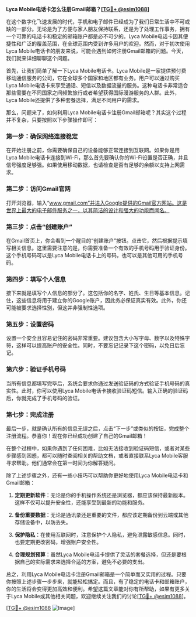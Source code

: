 **Lyca Mobile电话卡怎么注册Gmail邮箱？[[TG💪+ @esim1088](https://t.me/s/esim1088)]**

在这个数字化飞速发展的时代，手机和电子邮件已经成为了我们日常生活中不可或缺的一部分。无论是为了方便与家人朋友保持联系，还是为了处理工作事务，拥有一个可靠的电话卡和稳定的邮箱账户都是必不可少的。Lyca Mobile电话卡因其便捷性和广泛的覆盖范围，在全球范围内受到许多用户的欢迎。然而，对于初次使用Lyca Mobile电话卡的朋友来说，可能会遇到如何注册Gmail邮箱的问题。今天，我们就来详细聊聊这个问题。

首先，让我们简单了解一下Lyca Mobile电话卡。Lyca Mobile是一家提供预付费移动通信服务的公司，它在全球多个国家和地区都有业务。用户可以通过购买Lyca Mobile电话卡来享受通话、短信以及数据流量的服务。这种电话卡非常适合那些需要在不同国家之间频繁旅行或者希望获得国际漫游服务的人群。此外，Lyca Mobile还提供了多种套餐选择，满足不同用户的需求。

那么，问题来了，如何利用Lyca Mobile电话卡注册Gmail邮箱呢？其实这个过程并不复杂，只要按照以下步骤操作即可：

### 第一步：确保网络连接稳定

在开始注册之前，你需要确保自己的设备能够正常连接到互联网。如果你是用Lyca Mobile电话卡连接到Wi-Fi，那么首先要确认你的Wi-Fi设置是否正确，并且信号强度足够强。如果使用移动数据，也请检查是否有足够的余额以支持上网需求。

### 第二步：访问Gmail官网

打开浏览器，输入“www.gmail.com”并进入Google提供的Gmail官方网站。这是世界上最大的电子邮件服务之一，以其简洁的设计和强大的功能而闻名。

### 第三步：点击“创建账户”

在Gmail首页上，你会看到一个醒目的“创建账户”按钮。点击它，然后根据提示填写相关信息。这里需要注意的是，你需要准备一个有效的手机号码用于验证身份。这个手机号码可以是Lyca Mobile电话卡上的号码，也可以是其他可用的手机号码。

### 第四步：填写个人信息

接下来就是填写个人信息的部分了。这包括你的名字、姓氏、生日等基本信息。记住，这些信息将用于建立你的Google账户，因此务必保证真实有效。此外，你还可能被要求选择性别，但这并非强制性选项。

### 第五步：设置密码

设置一个安全且容易记住的密码非常重要。建议包含大小写字母、数字以及特殊字符，这样可以提高账户的安全性。同时，不要忘记记录下这个密码，以免日后忘记。

### 第六步：验证手机号码

当所有信息都填写完毕后，系统会要求你通过发送验证码的方式验证手机号码的真实性。此时，你可以使用Lyca Mobile电话卡接收验证码短信。输入正确的验证码后，你就完成了手机号码的验证。

### 第七步：完成注册

最后一步，就是确认所有的信息无误之后，点击“下一步”或类似的按钮，完成整个注册流程。恭喜你！现在你已经成功创建了自己的Gmail邮箱！

在整个过程中，如果你遇到了任何困难，比如无法接收到验证码短信，或者对某些步骤感到困惑，都可以随时查阅相关的帮助文档，或者直接联系Lyca Mobile客服寻求帮助。他们通常会在第一时间为你解答疑问。

除了上述步骤之外，还有一些小技巧可以帮助你更好地使用Lyca Mobile电话卡和Gmail邮箱：

1. **定期更新软件**：无论是你的手机操作系统还是浏览器，都应该保持最新版本。这样不仅可以提升安全性，还能享受到最新的功能和服务。
   
2. **备份重要数据**：无论是通讯录还是重要的文件，都应该定期备份到云端或其他存储设备中，以防丢失。

3. **保护隐私**：在使用互联网时，注意保护个人隐私，避免泄露敏感信息。同时，也要定期更改密码，增强账户安全性。

4. **合理规划预算**：虽然Lyca Mobile电话卡提供了灵活的套餐选择，但还是要根据自己的实际需求来选择合适的方案，避免不必要的支出。

总之，利用Lyca Mobile电话卡注册Gmail邮箱是一个简单而又实用的过程。只要你按照上述步骤一步步来，就能轻松搞定。而且，有了稳定的电话卡和邮箱账户，你的生活将会变得更加高效和便利。希望这篇文章能对你有所帮助，如果有更多关于Lyca Mobile或其他相关问题，欢迎继续关注我们的讨论[[TG💪+ @esim1088](https://t.me/s/esim1088)]。

[[TG💪+ @esim1088](https://t.me/s/esim1088) ![Image](https://i.postimg.cc/4NQfJmqS/Snipaste-2025-05-13-00-14-12.png)]